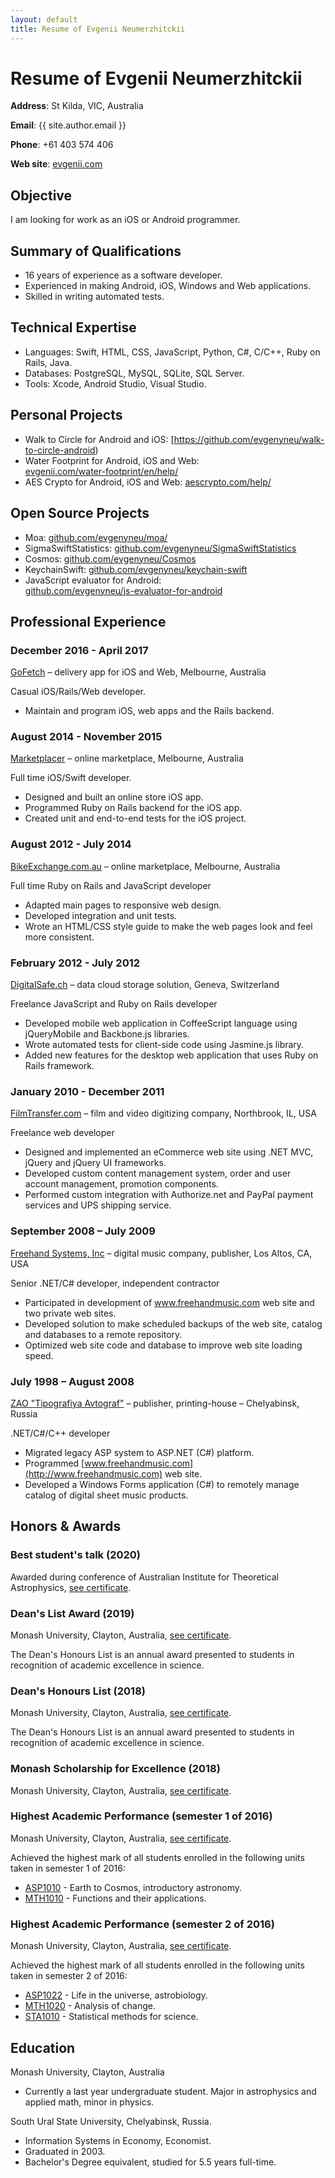 ```yaml
---
layout: default
title: Resume of Evgenii Neumerzhitckii
---
```


# Resume of Evgenii Neumerzhitckii

**Address**: St Kilda, VIC, Australia

**Email**: {{ site.author.email }}

**Phone**: +61 403 574 406

**Web site**: [evgenii.com](https://evgenii.com)


## Objective

I am looking for work as an iOS or Android programmer.



## Summary of Qualifications

* 16 years of experience as a software developer.
* Experienced in making Android, iOS, Windows and Web applications.
* Skilled in writing automated tests.

## Technical Expertise

* Languages: Swift, HTML, CSS, JavaScript, Python, C#, C/C++, Ruby on Rails, Java.
* Databases: PostgreSQL, MySQL, SQLite, SQL Server.
* Tools: Xcode, Android Studio, Visual Studio.


## Personal Projects


* Walk to Circle for Android and iOS: [https://github.com/evgenyneu/walk-to-circle-android)
* Water Footprint for Android, iOS and Web: <br>[evgenii.com/water-footprint/en/help/](https://evgenii.com/water-footprint/en/help/)
* AES Crypto for Android, iOS and Web: [aescrypto.com/help/](http://aescrypto.com/help/)


## Open Source Projects

* Moa: [github.com/evgenyneu/moa/](https://github.com/evgenyneu/moa/)
* SigmaSwiftStatistics: [github.com/evgenyneu/SigmaSwiftStatistics](https://github.com/evgenyneu/SigmaSwiftStatistics)
* Cosmos: [github.com/evgenyneu/Cosmos](https://github.com/evgenyneu/Cosmos)
* KeychainSwift: [github.com/evgenyneu/keychain-swift](https://github.com/evgenyneu/keychain-swift)
* JavaScript evaluator for Android: <br>[github.com/evgenyneu/js-evaluator-for-android](https://github.com/evgenyneu/js-evaluator-for-android)



## Professional Experience

### December 2016 - April 2017

[GoFetch](http://www.go-fetch.com.au) – delivery app for iOS and Web, Melbourne, Australia

Casual iOS/Rails/Web developer.

* Maintain and program iOS, web apps and the Rails backend.


### August 2014 - November 2015

[Marketplacer](http://marketplacer.com) – online marketplace, Melbourne, Australia

Full time iOS/Swift developer.

* Designed and built an online store iOS app.
* Programmed Ruby on Rails backend for the iOS app.
* Created unit and end-to-end tests for the iOS project.


### August 2012 - July 2014

[BikeExchange.com.au](http://bikeexchange.com.au) – online marketplace, Melbourne, Australia

Full time Ruby on Rails and JavaScript developer

* Adapted main pages to responsive web design.
* Developed integration and unit tests.
* Wrote an HTML/CSS style guide to make the web pages look and feel more consistent.


### February 2012 - July 2012

[DigitalSafe.ch](http://digitalsafe.ch) – data cloud storage solution, Geneva, Switzerland

Freelance JavaScript and Ruby on Rails developer

* Developed mobile web application in CoffeeScript language using jQueryMobile and Backbone.js libraries.
* Wrote automated tests for client-side code using Jasmine.js library.
* Added new features for the desktop web application that uses Ruby on Rails framework.




### January 2010 - December 2011

[FilmTransfer.com](http://filmtransfer.com) – film and video digitizing company, Northbrook, IL, USA

Freelance web developer

* Designed and implemented an eCommerce web site using .NET MVC, jQuery and jQuery UI frameworks.
* Developed custom content management system, order and user account management, promotion components.
* Performed custom integration with Authorize.net and PayPal payment services and UPS shipping service.


### September 2008 – July 2009

[Freehand Systems, Inc](http://www.freehandmusic.com) – digital music company, publisher, Los Altos, CA, USA

Senior .NET/C# developer, independent contractor

* Participated in development of www.freehandmusic.com web site and two private web sites.
* Developed solution to make scheduled backups of the web site, catalog and databases to a remote repository.
* Optimized web site code and database to improve web site loading speed.



### July 1998 – August 2008

[ZAO "Tipografiya Avtograf"](http://www.bookmusic.ru) – publisher, printing-house – Chelyabinsk, Russia

.NET/C#/C++ developer

* Migrated legacy ASP system to ASP.NET (C#) platform.
* Programmed [www.freehandmusic.com](http://www.freehandmusic.com) web site.
* Developed a Windows Forms application (C#) to remotely manage catalog of digital sheet music products.


## Honors & Awards

### Best student's talk (2020)

Awarded during conference of Australian Institute for Theoretical Astrophysics, [see certificate](/image/resume/awards/2020/anita_2020_evgenii_neumerzhitckii.jpg).


### Dean's List Award (2019)

Monash University, Clayton, Australia, [see certificate](/image/resume/awards/2019/2019_monash_deans_list_award_evgenii_neumerhitckii.jpg).

The Dean's Honours List is an annual award presented to students in recognition of academic excellence in science.


### Dean's Honours List (2018)

Monash University, Clayton, Australia, [see certificate](/image/resume/awards/2018/2018_monash_deans_honours_list_award_evgenii_neumerhitckii.jpg).

The Dean's Honours List is an annual award presented to students in recognition of academic excellence in science.


### Monash Scholarship for Excellence (2018)

Monash University, Clayton, Australia, [see certificate](/image/resume/awards/2018/2018_monash_scholarship_for_excellence_evgenii_neumerhitckii.jpg).


### Highest Academic Performance (semester 1 of 2016)

Monash University, Clayton, Australia, [see certificate](/image/resume/awards/2016/highest_performance_award_semester1_2016.jpg).

Achieved the highest mark of all students enrolled in the following units taken in semester 1 of 2016:

* [ASP1010](http://www.monash.edu/pubs/2017handbooks/units/ASP1010.html) - Earth to Cosmos, introductory astronomy.
* [MTH1010](http://www.monash.edu/pubs/2017handbooks/units/MTH1010.html) - Functions and their applications.


### Highest Academic Performance (semester 2 of 2016)

Monash University, Clayton, Australia, [see certificate](/image/resume/awards/2016/highest_performance_award_semester2_2016.jpg).

Achieved the highest mark of all students enrolled in the following units taken in semester 2 of 2016:

* [ASP1022](http://www.monash.edu/pubs/2018handbooks/units/ASP1022.html) - Life in the universe, astrobiology.
* [MTH1020](http://www.monash.edu/pubs/2018handbooks/units/MTH1020.html) - Analysis of change.
* [STA1010](http://www.monash.edu/pubs/2018handbooks/units/STA1010.html) - Statistical methods for science.

## Education

Monash University, Clayton, Australia

* Currently a last year undergraduate student. Major in astrophysics and applied math, minor in physics.


South Ural State University, Chelyabinsk, Russia.

* Information Systems in Economy, Economist.
* Graduated in 2003.
* Bachelor's Degree equivalent, studied for 5.5 years full-time.
